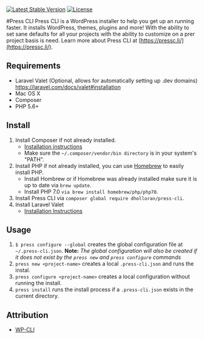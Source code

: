 [![Latest Stable Version](https://poser.pugx.org/dholloran/press-cli/v/stable?format=flat-square)](https://packagist.org/packages/dholloran/press-cli)
[![License](https://poser.pugx.org/dholloran/press-cli/license?format=flat-square)](https://packagist.org/packages/dholloran/press-cli)

#Press CLI
Press CLI is a WordPress installer to help you get up an running faster. It installs WordPress, themes, plugins and more! With the ability to set sane defaults for all your projects with the ability to customize on a prer project basis is need. Learn more about Press CLI at [https://pressc.li/](https://pressc.li/).

## Requirements
- Laravel Valet (Optional, allows for automatically setting up .dev domains) https://laravel.com/docs/valet#installation
- Mac OS X
- Composer
- PHP 5.6+

## Install
1. Install Composer if not already installed.
    - [Installation instructions](https://getcomposer.org/doc/00-intro.md#installation-linux-unix-osx)
    - Make sure the `~/.composer/vendor/bin directory` is in your system's "PATH".
2. Install PHP if not already installed, you can use [Homebrew](http://brew.sh/) to easily install PHP.
    - Install Hombrew or if Homebrew was already installed make sure it is up to date via `brew update`.
    - Install PHP 7.0 `via brew install homebrew/php/php70`.
3. Install Press CLI via `composer global require dholloran/press-cli`.
4. Install Laravel Valet
    - [Installation Instructions](https://laravel.com/docs/valet#installation)

## Usage
1. `$ press configure --global` creates the global configuration file at `~/.press-cli.json`.
	**Note:** *The global configuration will also be created if it does not exist by the `press new` and `press configure` commands*
2. `press new <project-name>` creates a local `.press-cli.json` and runs the instal.
3. `press configure <project-name>` creates a local configuration without running the install.
4. `press install` runs the install process if a `.press-cli.json` exists in the current directory.

## Attribution
- [WP-CLI](http://wp-cli.org/)
